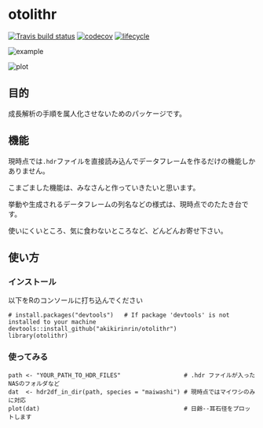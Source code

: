 # otolithr
[![Travis build status](https://travis-ci.org/kikirinrin/otolithr.svg?branch=master)](https://travis-ci.org/kikirinrin/otolithr)
[![codecov](https://codecov.io/gh/kikirinrin/otolithr/branch/master/graph/badge.svg)](https://codecov.io/gh/kikirinrin/otolithr)
[![lifecycle](https://img.shields.io/badge/lifecycle-experimental-orange.svg)](https://www.tidyverse.org/lifecycle/#experimental)

![example](https://gist.githubusercontent.com/akikirinrin/1949f96742cbd8ba4396cf57657888d0/raw/9bccbc1e775c5fa16fbe4d5ecfb79a00fe551a52/example.png)

![plot](https://gist.githubusercontent.com/akikirinrin/1949f96742cbd8ba4396cf57657888d0/raw/9bccbc1e775c5fa16fbe4d5ecfb79a00fe551a52/plot.png)

## 目的
成長解析の手順を属人化させないためのパッケージです。

## 機能
現時点では`.hdr`ファイルを直接読み込んでデータフレームを作るだけの機能しかありません。

こまごました機能は、みなさんと作っていきたいと思います。

挙動や生成されるデータフレームの列名などの様式は、現時点でのたたき台です。

使いにくいところ、気に食わないところなど、どんどんお寄せ下さい。

## 使い方

### インストール
以下をRのコンソールに打ち込んでください
```
# install.packages("devtools")   # If package 'devtools' is not installed to your machine
devtools::install_github("akikirinrin/otolithr")
library(otolithr)
```
### 使ってみる
```
path <- "YOUR_PATH_TO_HDR_FILES"                  # .hdr ファイルが入ったNASのフォルダなど
dat  <- hdr2df_in_dir(path, species = "maiwashi") # 現時点ではマイワシのみに対応
plot(dat)                                         # 日齢--耳石径をプロットします
```
